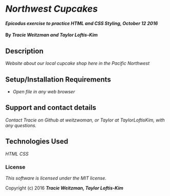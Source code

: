 # _Northwest Cupcakes_

#### _Epicodus exercise to practice HTML and CSS Styling, October 12 2016_

#### By _**Tracie Weitzman and Taylor Loftis-Kim**_

## Description

_Website about our local cupcake shop here in the Pacific Northwest_

## Setup/Installation Requirements

* _Open file in any web browser_

## Support and contact details

_Contact Tracie on Github at weitzwoman, or Taylor at TaylorLoftisKim, with any questions._

## Technologies Used

_HTML_
_CSS_

### License

*This software is licensed under the MIT license.*

Copyright (c) 2016 **_Tracie Weitzman, Taylor Loftis-Kim_**
